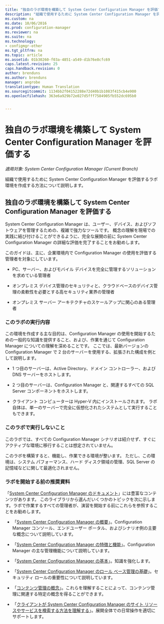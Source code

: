 ```yaml
---
title: "独自のラボ環境を構築して System Center Configuration Manager を評価する"
description: "組織で使用するために System Center Configuration Manager を評価するラボ環境を作成します。"
ms.custom: na
ms.date: 10/06/2016
ms.prod: configuration-manager
ms.reviewer: na
ms.suite: na
ms.technology:
- configmgr-other
ms.tgt_pltfrm: na
ms.topic: article
ms.assetid: 01b30260-f03a-4851-a549-d1b76e8cfc69
caps.latest.revision: 25
caps.handback.revision: 0
author: brenduns
ms.author: brenduns
manager: angrobe
translationtype: Human Translation
ms.sourcegitcommit: 1134bb2f04152288e72d40b1b1083f415cb4e900
ms.openlocfilehash: 363e6a929b72e027d5fff7584905fb552dc695b0


---
```

# <a name="evaluate-system-center-configuration-manager-by-building-your-own-lab-environment"></a>独自のラボ環境を構築して System Center Configuration Manager を評価する

*適用対象: System Center Configuration Manager (Current Branch)*

組織で使用するために System Center Configuration Manager を評価するラボ環境を作成する方法について説明します。  

## <a name="evaluate-system-center-configuration-manager-by-building-your-own-lab-environment"></a>独自のラボ環境を構築して System Center Configuration Manager を評価する  
 System Center Configuration Manager は、ユーザー、デバイス、およびソフトウェアを管理するための、複雑で強力なツールです。 概念の理解を現場での実践に結び付けることができるように、完全な展開の前に System Center Configuration Manager の詳細な評価を完了することをお勧めします。  

 このガイドは、主に、企業環境内で Configuration Manager の使用を評価する管理者を対象にしています。  

-   PC、サーバー、およびモバイル デバイスを完全に管理するソリューションを求めている管理者  

-   オンプレミス デバイス管理のセキュリティと、クラウドベースのデバイス管理の柔軟性を必要とする高セキュリティ業界の管理者  

-   オンプレミス サーバー アーキテクチャのスケールアップに関心のある管理者  

### <a name="what-this-lab-does"></a>このラボの実行内容  
 この環境を作成する主な目的は、Configuration Manager の使用を開始するための一般的な知識を提供すること、および、作業を通じて Configuration Manager についての理解を深めることです。 ここでは、最新バージョンの Configuration Manager で 2 台のサーバーを使用する、拡張された構成を例として説明します。  

-   1 つ目のサーバーは、Active Directory、ドメイン コントローラー、および DNS サーバーをホストします。  

-   2 つ目のサーバーは、Configuration Manager と、関連するすべての SQL Server コンポーネントをホストします。  

-   クライアント コンピューターは Hyper-V 内にインストールされます。 ラボ自体は、単一のサーバーで完全に仮想化されたシステムとして実行することもできます。  

### <a name="what-this-lab-does-not-do"></a>このラボで実行しないこと  
 このラボでは、すべての Configuration Manager シナリオは紹介せず、すぐにアクティブな環境に移行することは想定されていません。  

 このラボを構築すると、機能し、作業できる環境が整います。 ただし、この環境は、システム パフォーマンス、ハード ディスク領域の管理、SQL Server の記憶域などに関して最適化されません。  

###  <a name="a-namebkmkevalreca-recommended-reading-prior-to-beginning-the-lab"></a><a name="BKMK_EvalRec"></a> ラボを開始する前の推奨資料  
 「[System Center Configuration Manager のドキュメント](http://docs.microsoft.com/sccm/)」には豊富なコンテンツがあります。 このライブラリから選んだいくつかのトピックを次に示します。ラボで作業するすべての管理者が、演習を開始する前にこれらを参照することをお勧めします。  

-   「[System Center Configuration Manager の概要](../../core/understand/introduction.md)」。Configuration Manager コンソール、エンドユーザー ポータル、およびシナリオ例の主要な概念について説明しています。  

-   「[System Center Configuration Manager の特徴と機能](../../core/plan-design/changes/features-and-capabilities.md)」。Configuration Manager の主な管理機能について説明しています。  

-   「[System Center Configuration Manager の基本](../../core/understand/fundamentals.md)」。知識を強化します。  

-   「[System Center Configuration Manager のロール ベース管理の基礎](../../core/understand/fundamentals-of-role-based-administration.md)」。セキュリティ ロールの重要性について説明しています。  

-   「[コンテンツ管理の概念](../../core/plan-design/hierarchy/fundamental-concepts-for-content-management.md#bkmk_Concepts)」。これらを理解することによって、コンテンツ管理に関連する特定の概念を得ることができます。  

-   「[クライアントが System Center Configuration Manager のサイト リソースやサービスを検索する方法を理解する](../../core/plan-design/hierarchy/understand-how-clients-find-site-resources-and-services.md)」。展開全体での日常操作を適切にサポートします。  



<!--HONumber=Nov16_HO1-->


